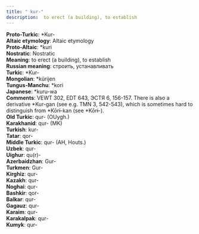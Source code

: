 ```yaml
---
title: " kur-"
description:  to erect (a building), to establish
---
```


<strong>Proto-Turkic</strong>:  *Kur-<br>
<strong>Altaic etymology</strong>:  Altaic etymology<br>
<strong> Proto-Altaic</strong>:  *kuri<br>
<strong>Nostratic</strong>:  Nostratic<br>
<strong>Meaning</strong>:  to erect (a building), to establish<br>
<strong>Russian meaning</strong>:  строить, устанавливать<br>
<strong>Turkic</strong>:  *Kur-<br>
<strong>Mongolian</strong>:  *kürijen<br>
<strong>Tungus-Manchu</strong>:  *kori<br>
<strong>Japanese</strong>:  *kuru-wa<br>
<strong>Comments</strong>:  VEWT 302, EDT 643, ЭСТЯ 6, 156-157. There is also a derivative *Kur-gan (see e.g. TMN 3, 542-543), which is sometimes hard to distinguish from *Kōrɨ-kan (see *Kōrɨ-).<br>
<strong>Old Turkic</strong>:  qur- (OUygh.)<br>
<strong>Karakhanid</strong>:  qur- (MK)<br>
<strong>Turkish</strong>:  kur-<br>
<strong>Tatar</strong>:  qor-<br>
<strong>Middle Turkic</strong>:  qur- (AH, Houts.)<br>
<strong>Uzbek</strong>:  qur-<br>
<strong>Uighur</strong>:  qu(r)-<br>
<strong>Azerbaidzhan</strong>:  Gur-<br>
<strong>Turkmen</strong>:  Gur-<br>
<strong>Kirghiz</strong>:  qur-<br>
<strong>Kazakh</strong>:  qur-<br>
<strong>Noghai</strong>:  qur-<br>
<strong>Bashkir</strong>:  qor-<br>
<strong>Balkar</strong>:  qur-<br>
<strong>Gagauz</strong>:  qur-<br>
<strong>Karaim</strong>:  qur-<br>
<strong>Karakalpak</strong>:  qur-<br>
<strong>Kumyk</strong>:  qur-<br>


